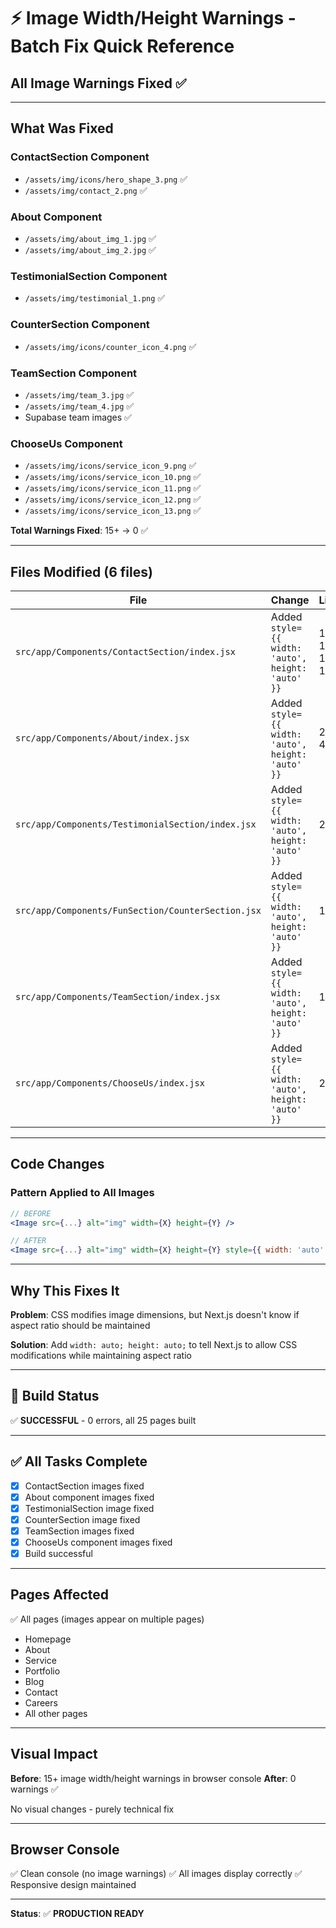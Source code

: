 # ⚡ Image Width/Height Warnings - Batch Fix Quick Reference

## All Image Warnings Fixed ✅

---

## What Was Fixed

### ContactSection Component
- `/assets/img/icons/hero_shape_3.png` ✅
- `/assets/img/contact_2.png` ✅

### About Component
- `/assets/img/about_img_1.jpg` ✅
- `/assets/img/about_img_2.jpg` ✅

### TestimonialSection Component
- `/assets/img/testimonial_1.png` ✅

### CounterSection Component
- `/assets/img/icons/counter_icon_4.png` ✅

### TeamSection Component
- `/assets/img/team_3.jpg` ✅
- `/assets/img/team_4.jpg` ✅
- Supabase team images ✅

### ChooseUs Component
- `/assets/img/icons/service_icon_9.png` ✅
- `/assets/img/icons/service_icon_10.png` ✅
- `/assets/img/icons/service_icon_11.png` ✅
- `/assets/img/icons/service_icon_12.png` ✅
- `/assets/img/icons/service_icon_13.png` ✅

**Total Warnings Fixed**: 15+ → 0 ✅

---

## Files Modified (6 files)

| File | Change | Lines |
|------|--------|-------|
| `src/app/Components/ContactSection/index.jsx` | Added `style={{ width: 'auto', height: 'auto' }}` | 14, 17, 175, 178 |
| `src/app/Components/About/index.jsx` | Added `style={{ width: 'auto', height: 'auto' }}` | 29, 43 |
| `src/app/Components/TestimonialSection/index.jsx` | Added `style={{ width: 'auto', height: 'auto' }}` | 28 |
| `src/app/Components/FunSection/CounterSection.jsx` | Added `style={{ width: 'auto', height: 'auto' }}` | 14 |
| `src/app/Components/TeamSection/index.jsx` | Added `style={{ width: 'auto', height: 'auto' }}` | 128 |
| `src/app/Components/ChooseUs/index.jsx` | Added `style={{ width: 'auto', height: 'auto' }}` | 23 |

---

## Code Changes

### Pattern Applied to All Images

```jsx
// BEFORE
<Image src={...} alt="img" width={X} height={Y} />

// AFTER
<Image src={...} alt="img" width={X} height={Y} style={{ width: 'auto', height: 'auto' }} />
```

---

## Why This Fixes It

**Problem**: CSS modifies image dimensions, but Next.js doesn't know if aspect ratio should be maintained

**Solution**: Add `width: auto; height: auto;` to tell Next.js to allow CSS modifications while maintaining aspect ratio

---

## 🚀 Build Status
✅ **SUCCESSFUL** - 0 errors, all 25 pages built

---

## ✅ All Tasks Complete
- [x] ContactSection images fixed
- [x] About component images fixed
- [x] TestimonialSection image fixed
- [x] CounterSection image fixed
- [x] TeamSection images fixed
- [x] ChooseUs component images fixed
- [x] Build successful

---

## Pages Affected

✅ All pages (images appear on multiple pages)
- Homepage
- About
- Service
- Portfolio
- Blog
- Contact
- Careers
- All other pages

---

## Visual Impact

**Before**: 15+ image width/height warnings in browser console
**After**: 0 warnings ✅

No visual changes - purely technical fix

---

## Browser Console

✅ Clean console (no image warnings)
✅ All images display correctly
✅ Responsive design maintained

---

**Status**: ✅ **PRODUCTION READY**


